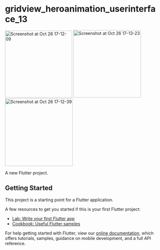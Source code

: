 # gridview_heroanimation_userinterface_13

<img width="221" alt="Screenshot at Oct 26 17-12-09" src="https://user-images.githubusercontent.com/40392114/67618077-5cb65b80-f814-11e9-9f26-c89f22733e4a.png">
<img width="223" alt="Screenshot at Oct 26 17-13-23" src="https://user-images.githubusercontent.com/40392114/67618079-5de78880-f814-11e9-82a4-3419fd8adf52.png">
<img width="223" alt="Screenshot at Oct 26 17-12-39" src="https://user-images.githubusercontent.com/40392114/67618078-5de78880-f814-11e9-8243-0a073f38dc01.png">

A new Flutter project.

## Getting Started

This project is a starting point for a Flutter application.

A few resources to get you started if this is your first Flutter project:

- [Lab: Write your first Flutter app](https://flutter.dev/docs/get-started/codelab)
- [Cookbook: Useful Flutter samples](https://flutter.dev/docs/cookbook)

For help getting started with Flutter, view our
[online documentation](https://flutter.dev/docs), which offers tutorials,
samples, guidance on mobile development, and a full API reference.
